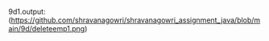9d1.output:(https://github.com/shravanagowri/shravanagowri_assignment_java/blob/main/9d/deleteemp1.png)
